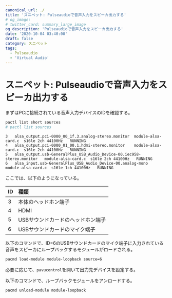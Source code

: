 ```yaml
---
canonical_url: ./
title: 'スニペット: Pulseaudioで音声入力をスピーカ出力する'
# og_image:
# twitter_card: summary_large_image
og_description: 'Pulseaudioで音声入力をスピーカ出力する'
date: '2020-10-04 03:40:00'
draft: false
category: スニペット
tags:
  - Pulseaudio
  - 'Virtual Audio'
---
```

# スニペット: Pulseaudioで音声入力をスピーカ出力する

まずはPCに接続されている音声入力デバイスのIDを確認する。
```sh
pactl list short sources
# pactl list sources
```

```
3	alsa_output.pci-0000_00_1f.3.analog-stereo.monitor	module-alsa-card.c	s16le 2ch 44100Hz	RUNNING
4	alsa_output.pci-0000_01_00.1.hdmi-stereo.monitor	module-alsa-card.c	s16le 2ch 44100Hz	RUNNING
5	alsa_output.usb-GeneralPlus_USB_Audio_Device-00.iec958-stereo.monitor	module-alsa-card.c	s16le 2ch 44100Hz	RUNNING
6	alsa_input.usb-GeneralPlus_USB_Audio_Device-00.analog-mono	module-alsa-card.c	s16le 1ch 44100Hz	RUNNING
```

ここでは、以下のようになっている。

|ID|種類|
|:--|:--|
|3|本体のヘッドホン端子|
|4|HDMI|
|5|USBサウンドカードのヘッドホン端子|
|6|USBサウンドカードのマイク端子|

以下のコマンドで、ID=6のUSBサウンドカードのマイク端子に入力されている音声をスピーカにループバックするモジュールがロードされる。

```sh
pacmd load-module module-loopback source=6
```

必要に応じて、`pavucontrol`を開いて出力先デバイスを設定する。

以下のコマンドで、ループバックモジュールをアンロードする。

```sh
pacmd unload-module module-loopback
```
